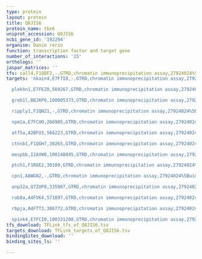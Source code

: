 ```yaml
---
type: protein
layout: protein
title: Q8JIS6
protein_name: tbx6
uniprot_accession: Q8JIS6
ncbi_gene_id: '192294'
organism: Danio rerio
function: transcription factor and target gene
number_of_interactions: '15'
orthologs: ''
jaspar_matrices: ''
tfs: sall4,F1QDF2,-,GTRD,chromatin immunoprecipitation assay,27924024%5Buid%5D,No
targets: 'nkain4,E7F7I8,-,GTRD,chromatin immunoprecipitation assay,27924024%5Buid%5D,No

  plekhn1,E7FEZ0,569267,GTRD,chromatin immunoprecipitation assay,27924024%5Buid%5D,No

  greb1l,B8JKP6,100005373,GTRD,chromatin immunoprecipitation assay,27924024%5Buid%5D,No

  ripply1,F1QN21,-,GTRD,chromatin immunoprecipitation assay,27924024%5Buid%5D,No

  npm1a,E7FCU0,266985,GTRD,chromatin immunoprecipitation assay,27924024%5Buid%5D,No

  atf5a,A2BFU3,566223,GTRD,chromatin immunoprecipitation assay,27924024%5Buid%5D,No

  ctnnb1,F1QGH7,30265,GTRD,chromatin immunoprecipitation assay,27924024%5Buid%5D,No

  mespbb,I2AVW0,100148845,GTRD,chromatin immunoprecipitation assay,27924024%5Buid%5D,No

  ptch1,F1R8E2,30189,GTRD,chromatin immunoprecipitation assay,27924024%5Buid%5D,No

  cpn1,A8WGN2,-,GTRD,chromatin immunoprecipitation assay,27924024%5Buid%5D,No

  anp32a,Q7ZUP0,335907,GTRD,chromatin immunoprecipitation assay,27924024%5Buid%5D,No

  rab8a,A4FVK4,571897,GTRD,chromatin immunoprecipitation assay,27924024%5Buid%5D,No

  rbpja,A4FTT3,386772,GTRD,chromatin immunoprecipitation assay,27924024%5Buid%5D,No

  spink4,E7FCI0,100331208,GTRD,chromatin immunoprecipitation assay,27924024%5Buid%5D,No'
tfs_download: TFLink_tfs_of_Q8JIS6.tsv
targets_download: TFLink_targets_of_Q8JIS6.tsv
bindingSites_download: ''
binding_sites_ls: ''

---
```


